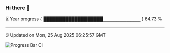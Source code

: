 ### Hi there 👋

⏳ Year progress { ███████████████████▁▁▁▁▁▁▁▁▁▁▁ } 64.73 %

---

⏰ Updated on Mon, 25 Aug 2025 06:25:57 GMT

![Progress Bar CI](https://github.com/liununu/liununu/workflows/Progress%20Bar%20CI/badge.svg)
